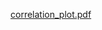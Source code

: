 [correlation_plot.pdf](https://github.com/yash06904/datascience/files/9591641/correlation_plot.pdf)
